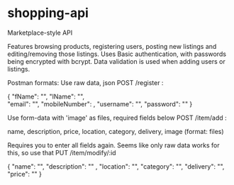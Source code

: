 # shopping-api
Marketplace-style API

Features browsing products, registering users, posting new listings and editing/removing those listings.
Uses Basic authentication, with passwords being encrypted with bcrypt. Data validation is used when adding users or listings.

Postman formats:
Use raw data, json
POST /register :

{
    "fName": "", 
    "lName": "",  
    "email": "", 
    "mobileNumber": ,
    "username": "",
    "password": ""
}

Use form-data with 'image' as files, required fields below
POST /item/add  :

name,
description,
price, 
location, 
category, 
delivery,
image (format: files)

Requires you to enter all fields again. Seems like only raw data works for this, so use that
PUT /item/modify/:id

{
    "name": "",
    "description": "" ,
    "location": "",
    "category": "",
    "delivery": "",
    "price": ""
}
